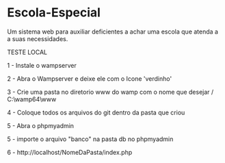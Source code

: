 # Escola-Especial
Um sistema web para auxiliar deficientes a achar uma escola que atenda a a suas necessidades.

TESTE LOCAL

1 - Instale o wampserver

2 - Abra o Wampserver e deixe ele com o Icone 'verdinho'

3 - Crie uma pasta no diretorio www do wamp com o nome que desejar / C:\wamp64\www

4 - Coloque todos os arquivos do git dentro da pasta que criou

5 - Abra o phpmyadmin

5 - importe o arquivo "banco" na pasta db no phpmyadmin

6 - http://localhost/NomeDaPasta/index.php


